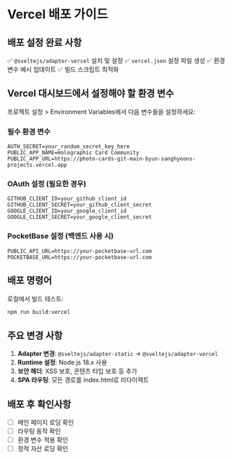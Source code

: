 # Vercel 배포 가이드

## 배포 설정 완료 사항

✅ `@sveltejs/adapter-vercel` 설치 및 설정
✅ `vercel.json` 설정 파일 생성
✅ 환경 변수 예시 업데이트
✅ 빌드 스크립트 최적화

## Vercel 대시보드에서 설정해야 할 환경 변수

프로젝트 설정 > Environment Variables에서 다음 변수들을 설정하세요:

### 필수 환경 변수
```
AUTH_SECRET=your_random_secret_key_here
PUBLIC_APP_NAME=Holographic Card Community
PUBLIC_APP_URL=https://photo-cards-git-main-byun-sanghyeons-projects.vercel.app
```

### OAuth 설정 (필요한 경우)
```
GITHUB_CLIENT_ID=your_github_client_id
GITHUB_CLIENT_SECRET=your_github_client_secret
GOOGLE_CLIENT_ID=your_google_client_id
GOOGLE_CLIENT_SECRET=your_google_client_secret
```

### PocketBase 설정 (백엔드 사용 시)
```
PUBLIC_API_URL=https://your-pocketbase-url.com
POCKETBASE_URL=https://your-pocketbase-url.com
```

## 배포 명령어

로컬에서 빌드 테스트:
```bash
npm run build:vercel
```

## 주요 변경 사항

1. **Adapter 변경**: `@sveltejs/adapter-static` → `@sveltejs/adapter-vercel`
2. **Runtime 설정**: Node.js 18.x 사용
3. **보안 헤더**: XSS 보호, 콘텐츠 타입 보호 등 추가
4. **SPA 라우팅**: 모든 경로를 index.html로 리다이렉트

## 배포 후 확인사항

- [ ] 메인 페이지 로딩 확인
- [ ] 라우팅 동작 확인
- [ ] 환경 변수 적용 확인
- [ ] 정적 자산 로딩 확인
